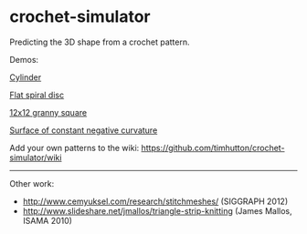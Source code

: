 crochet-simulator
=================

Predicting the 3D shape from a crochet pattern.

Demos:

[Cylinder](http://timhutton.github.io/crochet-simulator/)

[Flat spiral disc](http://timhutton.github.io/crochet-simulator/?(c)5sc-4sc-5(sc-6)2(sc-7)2(sc-8)2(sc-9)2(sc-10)2(sc-11)2(sc-12)2(sc-13)3(sc-14)3(sc-15)3(sc-16)3(sc-17)3(sc-18)3(sc-19)4(sc-20)4(sc-21)4(sc-22)4(sc-23)4(sc-24)4(sc-25)5(sc-26)5(sc-27)5(sc-28)5(sc-29)5(sc-30)5(sc-31)6(sc-32)6(sc-33)6(sc-34)6(sc-35)6(sc-36)6(sc-37)7)

[12x12 granny square](http://timhutton.github.io/crochet-simulator/?(c)12(c,sc-2,sc-4,sc-6,sc-8,sc-10,sc-12,sc-14,sc-16,sc-18,sc-20,sc-22)11)

[Surface of constant negative curvature](http://timhutton.github.io/crochet-simulator/?(c)5sc-4sc-5(sc-6)2(sc-7)2(sc-8)2(sc-9)2(sc-10)2(sc-11)2(sc-12)2(sc-13)2(sc-14)3(sc-15)3(sc-16)2(sc-17)3(sc-18)3(sc-19)2(sc-20)3(sc-21)3(sc-22)3(sc-23)3(sc-24)3(sc-25)4(sc-26)3(sc-27)3(sc-28)3(sc-29)3(sc-30)3(sc-31)4(sc-32)4(sc-33)4(sc-34)4(sc-35)3(sc-36)4(sc-37)4(sc-38)4(sc-39)4(sc-40)4(sc-41)3(sc-42)4(sc-43)4(sc-44)4(sc-45)4(sc-46)3(sc-47)4(sc-48)4(sc-49)4(sc-50)4(sc-51)3(sc-52)4(sc-53)4(sc-54)4(sc-55)4(sc-56)3(sc-57)4(sc-58)4(sc-59)4(sc-60)4(sc-61)4(sc-62)4(sc-63)3(sc-64)4(sc-65)4(sc-66)4(sc-67)4(sc-68)4(sc-69)3(sc-70)4(sc-71)4(sc-72)4(sc-73)4(sc-74)4(sc-75)4(sc-76)4(sc-77)4(sc-78)4(sc-79)4(sc-80)4(sc-81)4(sc-82)4(sc-83)4(sc-84)4(sc-85)4(sc-86)4(sc-87)4(sc-88)4(sc-89)5(sc-90)4(sc-91)4(sc-92)4(sc-93)4(sc-94)4(sc-95)4(sc-96)4(sc-97)4(sc-98)4(sc-99)4(sc-100)4(sc-101)2)

Add your own patterns to the wiki: https://github.com/timhutton/crochet-simulator/wiki

----

Other work:

  * http://www.cemyuksel.com/research/stitchmeshes/ (SIGGRAPH 2012)
  * http://www.slideshare.net/jmallos/triangle-strip-knitting (James Mallos, ISAMA 2010)
